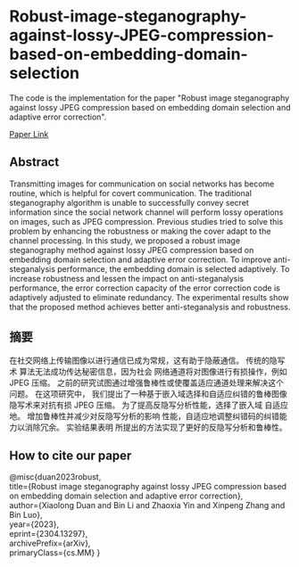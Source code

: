 # Robust-image-steganography-against-lossy-JPEG-compression-based-on-embedding-domain-selection

The code is the implementation for the paper "Robust image steganography against lossy JPEG compression based on embedding domain selection and adaptive error correction".

[Paper Link](https://arxiv.org/pdf/2304.13297.pdf)

## Abstract
Transmitting images for communication on social networks has become routine, which is helpful for covert communication. The traditional steganography algorithm is unable to successfully convey secret information since the social network channel will perform lossy operations on images, such as JPEG compression. Previous studies tried to solve this problem by enhancing the robustness or making the cover adapt to the channel processing. In this study,
we proposed a robust image steganography method against lossy JPEG compression based on embedding domain selection and adaptive error correction.
To improve anti-steganalysis performance, the embedding domain is selected
adaptively. To increase robustness and lessen the impact on anti-steganalysis
performance, the error correction capacity of the error correction code is adaptively adjusted to eliminate redundancy. The experimental results show that
the proposed method achieves better anti-steganalysis and robustness.

## 摘要
在社交网络上传输图像以进行通信已成为常规，这有助于隐蔽通信。 传统的隐写术
算法无法成功传达秘密信息，因为社会
网络通道将对图像进行有损操作，例如 JPEG 压缩。 之前的研究试图通过增强鲁棒性或使覆盖适应通道处理来解决这个问题。 在这项研究中，
我们提出了一种基于嵌入域选择和自适应纠错的鲁棒图像隐写术来对抗有损 JPEG 压缩。
为了提高反隐写分析性能，选择了嵌入域
自适应地。 增加鲁棒性并减少对反隐写分析的影响
性能，自适应地调整纠错码的纠错能力以消除冗余。 实验结果表明
所提出的方法实现了更好的反隐写分析和鲁棒性。

## How to cite our paper
@misc{duan2023robust, <br>
      title={Robust image steganography against lossy JPEG compression based on embedding domain selection and adaptive error correction}, <br>
      author={Xiaolong Duan and Bin Li and Zhaoxia Yin and Xinpeng Zhang and Bin Luo}, <br>
      year={2023}, <br>
      eprint={2304.13297}, <br>
      archivePrefix={arXiv}, <br>
      primaryClass={cs.MM}
}
